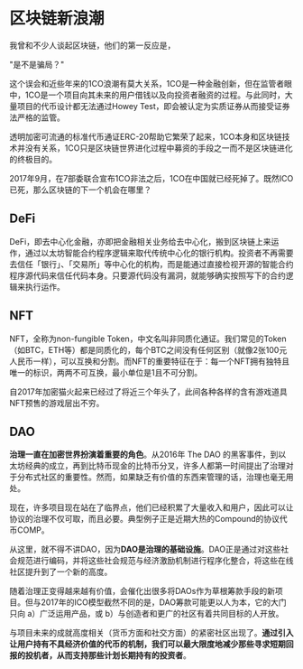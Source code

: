 # 区块链新浪潮

我曾和不少人谈起区块链，他们的第一反应是，

"是不是骗局？"

这个误会和近些年来的1CO浪潮有莫大关系，1CO是一种金融创新，但在监管者眼中，1CO是一个项目向其未来的用户借钱以及向投资者融资的过程。与此同时，大量项目的代币设计都无法通过Howey Test，即会被认定为实质证券从而接受证券法严格的监管。

透明加密可流通的标准代币通证ERC-20帮助它繁荣了起来，1CO本身和区块链技术并没有关系，1CO只是区块链世界进化过程中募资的手段之一而不是区块链进化的终极目的。

2017年9月，在7部委联合宣布1CO非法之后，1CO在中国就已经死掉了。既然ICO已死，那么区块链的下一个机会在哪里？

## DeFi

DeFi，即去中心化金融，亦即把金融相关业务给去中心化，搬到区块链上来运作，通过以太坊智能合约程序逻辑来取代传统中心化的银行机构。投资者不再需要去信任「银行」、「交易所」等中心化的机构，而是能通过直接检视开源的智能合约程序源代码来信任代码本身。只要源代码没有漏洞，就能够确实按照写下的合约逻辑来执行运作。


## NFT

NFT，全称为non-fungible Token，中文名叫非同质化通证。我们常见的Token（如BTC，ETH等）都是同质化的，每个BTC之间没有任何区别（就像2张100元人民币一样），可以互换和分割。而NFT的重要特征在于：每一个NFT拥有独特且唯一的标识，两两不可互换，最小单位是1且不可分割。

自2017年加密猫火起来已经过了将近三个年头了，此间各种各样的含有游戏道具NFT预售的游戏层出不穷。

## DAO

**治理一直在加密世界扮演着重要的角色**。从2016年 The DAO 的黑客事件，到以太坊经典的成立，再到比特币现金的比特币分叉，许多人都第一时间提出了治理对于分布式社区的重要性。然而，如果缺乏有价值的东西来管理的话，治理也毫无用处。

现在，许多项目现在站在了临界点，他们已经积累了大量收入和用户，因此可以让协议的治理不仅可取，而且必要。典型例子正是近期大热的Compound的协议代币COMP。

从这里，就不得不讲DAO，因为**DAO是治理的基础设施**。DAO正是通过对这些社会规范进行编码，并将这些社会规范与经济激励机制进行程序化整合，将这些在线社区提升到了一个新的高度。

随着治理正变得越来越有价值，会催化出很多将DAOs作为草根筹款手段的新项目。但与2017年的ICO模型截然不同的是，DAO筹款可能更以人为本，它的大门只向 a）广泛运用产品，或 b）与创造者和更广的社区有着共同目标的人开放。

与项目未来的成就高度相关（货币方面和社交方面）的紧密社区出现了。**通过引入让用户持有不具经济价值的代币的机制，我们可以最大限度地减少那些寻求短期回报的投机者，从而支持那些计划长期持有的投资者**。
